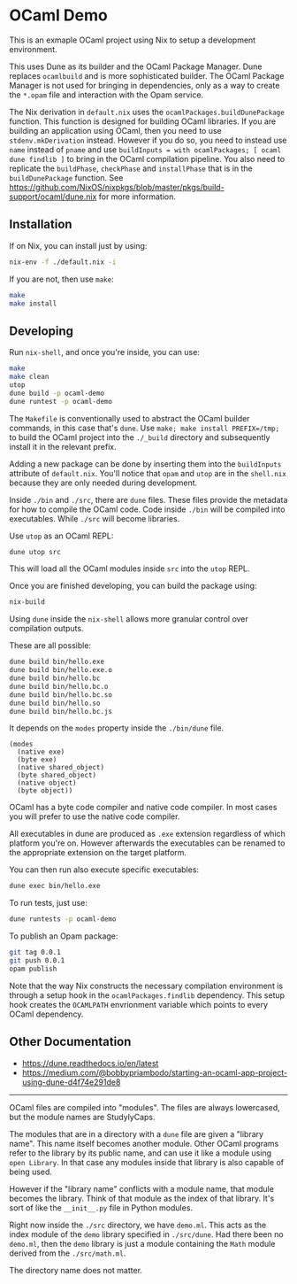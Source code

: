 # OCaml Demo

This is an exmaple OCaml project using Nix to setup a development environment.

This uses Dune as its builder and the OCaml Package Manager. Dune replaces `ocamlbuild` and is more sophisticated builder. The OCaml Package Manager is not used for bringing in dependencies, only as a way to create the `*.opam` file and interaction with the Opam service.

The Nix derivation in `default.nix` uses the `ocamlPackages.buildDunePackage` function. This function is designed for building OCaml libraries. If you are building an application using OCaml, then you need to use `stdenv.mkDerivation` instead. However if you do so, you need to instead use `name` instead of `pname` and use `buildInputs = with ocamlPackages; [ ocaml dune findlib ]` to bring in the OCaml compilation pipeline. You also need to replicate the `buildPhase`, `checkPhase` and `installPhase` that is in the `buildDunePackage` function. See https://github.com/NixOS/nixpkgs/blob/master/pkgs/build-support/ocaml/dune.nix for more information.

## Installation

If on Nix, you can install just by using:

```sh
nix-env -f ./default.nix -i
```

If you are not, then use `make`:

```sh
make
make install
```

## Developing

Run `nix-shell`, and once you're inside, you can use:

```sh
make
make clean
utop
dune build -p ocaml-demo
dune runtest -p ocaml-demo
```

The `Makefile` is conventionally used to abstract the OCaml builder commands, in this case that's `dune`. Use `make; make install PREFIX=/tmp;` to build the OCaml project into the `./_build` directory and subsequently install it in the relevant prefix.

Adding a new package can be done by inserting them into the `buildInputs` attribute of `default.nix`. You'll notice that `opam` and `utop` are in the `shell.nix` because they are only needed during development.

Inside `./bin` and `./src`, there are `dune` files. These files provide the metadata for how to compile the OCaml code. Code inside `./bin` will be compiled into executables. While `./src` will become libraries.

Use `utop` as an OCaml REPL:

```sh
dune utop src
```

This will load all the OCaml modules inside `src` into the `utop` REPL.

Once you are finished developing, you can build the package using:

```sh
nix-build
```

Using `dune` inside the `nix-shell` allows more granular control over compilation outputs.

These are all possible:

```sh
dune build bin/hello.exe
dune build bin/hello.exe.o
dune build bin/hello.bc
dune build bin/hello.bc.o
dune build bin/hello.bc.so
dune build bin/hello.so
dune build bin/hello.bc.js
```

It depends on the `modes` property inside the `./bin/dune` file.

```
(modes
  (native exe)
  (byte exe)
  (native shared_object)
  (byte shared_object)
  (native object)
  (byte object))
```

OCaml has a byte code compiler and native code compiler. In most cases you will prefer to use the native code compiler.

All executables in dune are produced as `.exe` extension regardless of which platform you're on. However afterwards the executables can be renamed to the appropriate extension on the target platform.

You can then run also execute specific executables:

```sh
dune exec bin/hello.exe
```

To run tests, just use:

```sh
dune runtests -p ocaml-demo
```

To publish an Opam package:

```sh
git tag 0.0.1
git push 0.0.1
opam publish
```

Note that the way Nix constructs the necessary compilation environment is through a setup hook in the `ocamlPackages.findlib` dependency. This setup hook creates the `OCAMLPATH` envrionment variable which points to every OCaml dependency.

## Other Documentation

* https://dune.readthedocs.io/en/latest
* https://medium.com/@bobbypriambodo/starting-an-ocaml-app-project-using-dune-d4f74e291de8

---

OCaml files are compiled into "modules". The files are always lowercased, but the module names are StudylyCaps.

The modules that are in a directory with a `dune` file are given a "library name". This name itself becomes another module. Other OCaml programs refer to the library by its public name, and can use it like a module using `open Library`. In that case any modules inside that library is also capable of being used.

However if the "library name" conflicts with a module name, that module becomes the library. Think of that module as the index of that library. It's sort of like the `__init__.py` file in Python modules.

Right now inside the `./src` directory, we have `demo.ml`. This acts as the index module of the `demo` library specified in `./src/dune`. Had there been no `demo.ml`, then the `demo` library is just a module containing the `Math` module derived from the `./src/math.ml`.

The directory name does not matter.

